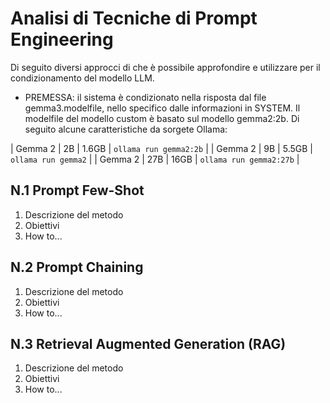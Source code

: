 # Analisi di Tecniche di Prompt Engineering
Di seguito diversi approcci di che è possibile approfondire e utilizzare per il condizionamento del modello LLM.

- PREMESSA: il sistema è condizionato nella risposta dal file gemma3.modelfile, nello specifico dalle informazioni in SYSTEM. Il modelfile del modello custom è basato sul modello gemma2:2b. Di seguito alcune caratteristiche da sorgete Ollama:

| Gemma 2            | 2B         | 1.6GB | `ollama run gemma2:2b`         |
| Gemma 2            | 9B         | 5.5GB | `ollama run gemma2`            |
| Gemma 2            | 27B        | 16GB  | `ollama run gemma2:27b`        |

## N.1 Prompt Few-Shot
1. Descrizione del metodo
2. Obiettivi
3. How to...

## N.2 Prompt Chaining
1. Descrizione del metodo
2. Obiettivi
3. How to...

## N.3 Retrieval Augmented Generation (RAG)
1. Descrizione del metodo
2. Obiettivi
3. How to...

